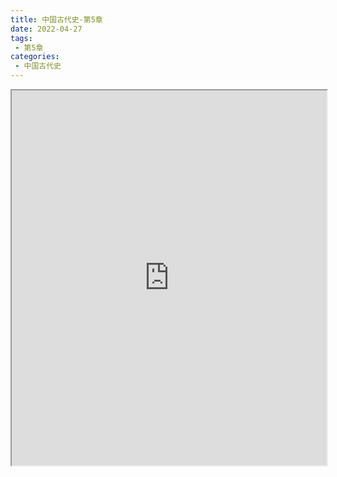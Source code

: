 ```yaml
---
title: 中国古代史-第5章
date: 2022-04-27
tags:
 - 第5章
categories:
 - 中国古代史
---
```




<iframe src="https://wanli.yourtools.icu/pdf/web/viewer.html?file=https://vkceyugu.cdn.bspapp.com/VKCEYUGU-98958311-3e7b-45a4-9247-ea869d6246c3/915c116e-50bc-43e4-a679-14dd58300d2d.pdf" width="100%" height="600px"></iframe>

